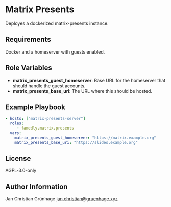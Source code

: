 Matrix Presents
===============

Deployes a dockerized matrix-presents instance.

Requirements
------------

Docker and a homeserver with guests enabled.

Role Variables
--------------

 - **matrix_presents_guest_homeserver**: Base URL for the homeserver that should handle the guest accounts.
 - **matrix_presents_base_uri**: The URL where this should be hosted.

Example Playbook
----------------

```yaml
- hosts: ["matrix-presents-server"]
  roles:
     - famedly.matrix.presents
  vars:
    matrix_presents_guest_homeserver: "https://matrix.example.org"
    matrix_presents_base_uri: "https://slides.example.org"
```

License
-------

AGPL-3.0-only

Author Information
------------------

Jan Christian Grünhage <jan.christian@gruenhage.xyz>
